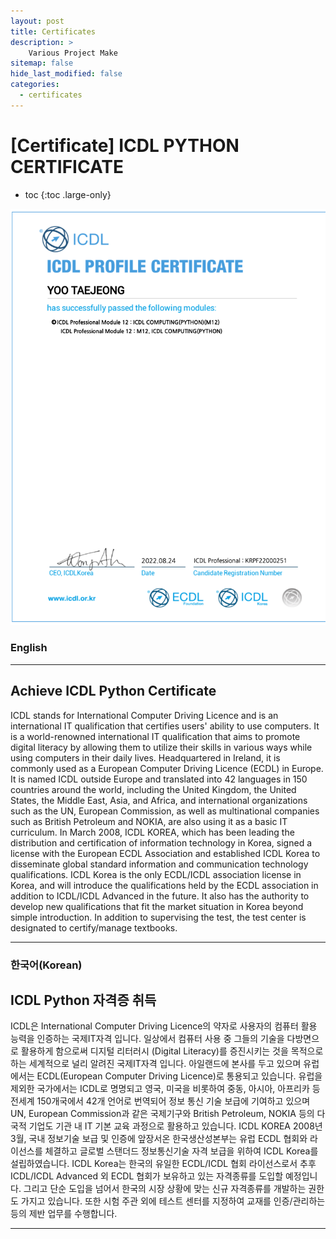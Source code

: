 ```yaml
---
layout: post
title: Certificates
description: >
    Various Project Make
sitemap: false
hide_last_modified: false
categories:
  - certificates
---
```


# [Certificate] ICDL PYTHON CERTIFICATE

* toc
{:toc .large-only}

![screenshot](/assets/img/blog/ICDL.png)
### English
---

## Achieve ICDL Python Certificate

  ICDL stands for International Computer Driving Licence and is an international IT qualification that certifies users' ability to use computers. It is a world-renowned international IT qualification that aims to promote digital literacy by allowing them to utilize their skills in various ways while using computers in their daily lives. Headquartered in Ireland, it is commonly used as a European Computer Driving Licence (ECDL) in Europe. It is named ICDL outside Europe and translated into 42 languages in 150 countries around the world, including the United Kingdom, the United States, the Middle East, Asia, and Africa, and international organizations such as the UN, European Commission, as well as multinational companies such as British Petroleum and NOKIA, are also using it as a basic IT curriculum. In March 2008, ICDL KOREA, which has been leading the distribution and certification of information technology in Korea, signed a license with the European ECDL Association and established ICDL Korea to disseminate global standard information and communication technology qualifications. ICDL Korea is the only ECDL/ICDL association license in Korea, and will introduce the qualifications held by the ECDL association in addition to ICDL/ICDL Advanced in the future. It also has the authority to develop new qualifications that fit the market situation in Korea beyond simple introduction. In addition to supervising the test, the test center is designated to certify/manage textbooks.

---

### 한국어(Korean)
## ICDL Python 자격증 취득
  
  ICDL은 International Computer Driving Licence의 약자로 사용자의 컴퓨터 활용 능력을 인증하는 국제IT자격 입니다. 일상에서 컴퓨터 사용 중 그들의 기술을 다방면으로 활용하게 함으로써 디지털 리터러시 (Digital Literacy)를 증진시키는 것을 목적으로 하는 세계적으로 널리 알려진 국제IT자격 입니다. 아일랜드에 본사를 두고 있으며 유럽에서는 ECDL(European Computer Driving Licence)로 통용되고 있습니다. 유럽을 제외한 국가에서는 ICDL로 명명되고 영국, 미국을 비롯하여 중동, 아시아, 아프리카 등 전세계 150개국에서 42개 언어로 번역되어 정보 통신 기술 보급에 기여하고 있으며 UN, European Commission과 같은 국제기구와 British Petroleum, NOKIA 등의 다국적 기업도 기관 내 IT 기본 교육 과정으로 활용하고 있습니다. ICDL KOREA 2008년 3월, 국내 정보기술 보급 및 인증에 앞장서온 한국생산성본부는 유럽 ECDL 협회와 라이선스를 체결하고 글로벌 스탠더드 정보통신기술 자격 보급을 위하여 ICDL Korea를 설립하였습니다. ICDL Korea는 한국의 유일한 ECDL/ICDL 협회 라이선스로서 추후 ICDL/ICDL Advanced 외 ECDL 협회가 보유하고 있는 자격종류를 도입할 예정입니다. 그리고 단순 도입을 넘어서 한국의 시장 상황에 맞는 신규 자격종류를 개발하는 권한도 가지고 있습니다. 또한 시험 주관 외에 테스트 센터를 지정하여 교재를 인증/관리하는 등의 제반 업무를 수행합니다.
  
---